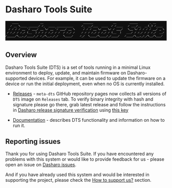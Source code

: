 # Dasharo Tools Suite

![](./images/dts-logo.jpg)

## Overview

Dasharo Tools Suite (DTS) is a set of tools running in a minimal Linux
environment to deploy, update, and maintain firmware on Dasharo-supported
devices. For example, it can be used to update the firmware on a device or run
the initial deployment, even when no OS is currently installed.

* [Releases](https://github.com/Dasharo/meta-dts/releases) - `meta-dts` GitHub
  repository pages now collects all versions of `DTS` image on `Releases` tab.
  To verify binary integrity with hash and signature please go there, grab
  latest release and follow the instructions in [Dasharo release signature
  verification](/guides/signature-verification) using [this key](https://raw.githubusercontent.com/3mdeb/3mdeb-secpack/master/dasharo/dasharo_tools_suite/dasharo-tools-suite-open-source-software-release-1.2.x-signing-key-pub.asc)

* [Documentation](documentation.md) - describes DTS functionality and
  information on how to run it.

## Reporting issues

Thank you for using Dasharo Tools Suite. If you have encountered any problems
with this system or would like to provide feedback for us - please open an issue
on [Dasharo
issues](https://github.com/Dasharo/dasharo-issues/issues?q=is%3Aopen+is%3Aissue+label%3ADasharoToolsSuite).

And if you have already used this system and would be interested in supporting
the project, please check the
[How to support us?](../osf-trivia-list/dts.md#how-to-support-us) section.
